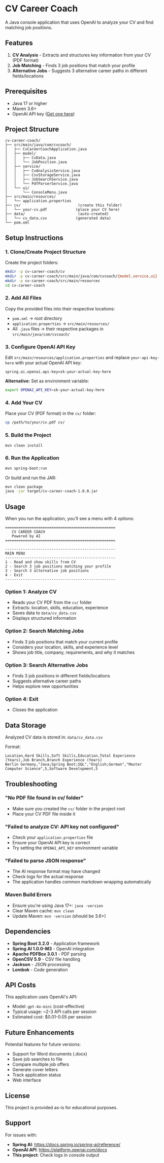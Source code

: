 # CV Career Coach

A Java console application that uses OpenAI to analyze your CV and find matching job positions.

## Features

1. **CV Analysis** - Extracts and structures key information from your CV (PDF format)
2. **Job Matching** - Finds 3 job positions that match your profile
3. **Alternative Jobs** - Suggests 3 alternative career paths in different fields/locations

## Prerequisites

- Java 17 or higher
- Maven 3.6+
- OpenAI API key ([Get one here](https://platform.openai.com/api-keys))

## Project Structure

```
cv-career-coach/
├── src/main/java/com/cvcoach/
│   ├── CvCareerCoachApplication.java
│   ├── model/
│   │   ├── CvData.java
│   │   └── JobPosition.java
│   ├── service/
│   │   ├── CvAnalysisService.java
│   │   ├── CsvStorageService.java
│   │   ├── JobSearchService.java
│   │   └── PdfParserService.java
│   └── ui/
│       └── ConsoleMenu.java
├── src/main/resources/
│   └── application.properties
├── cv/                          (create this folder)
│   └── your-cv.pdf             (place your CV here)
├── data/                        (auto-created)
│   └── cv_data.csv             (generated data)
└── pom.xml
```

## Setup Instructions

### 1. Clone/Create Project Structure

Create the project folders:
```bash
mkdir -p cv-career-coach/cv
mkdir -p cv-career-coach/src/main/java/com/cvcoach/{model,service,ui}
mkdir -p cv-career-coach/src/main/resources
cd cv-career-coach
```

### 2. Add All Files

Copy the provided files into their respective locations:
- `pom.xml` → root directory
- `application.properties` → `src/main/resources/`
- All `.java` files → their respective packages in `src/main/java/com/cvcoach/`

### 3. Configure OpenAI API Key

Edit `src/main/resources/application.properties` and replace `your-api-key-here` with your actual OpenAI API key:

```properties
spring.ai.openai.api-key=sk-your-actual-key-here
```

**Alternative:** Set as environment variable:
```bash
export OPENAI_API_KEY=sk-your-actual-key-here
```

### 4. Add Your CV

Place your CV (PDF format) in the `cv/` folder:
```bash
cp /path/to/your/cv.pdf cv/
```

### 5. Build the Project

```bash
mvn clean install
```

### 6. Run the Application

```bash
mvn spring-boot:run
```

Or build and run the JAR:
```bash
mvn clean package
java -jar target/cv-career-coach-1.0.0.jar
```

## Usage

When you run the application, you'll see a menu with 4 options:

```
==================================================
   CV CAREER COACH
   Powered by AI
==================================================

--------------------------------------------------
MAIN MENU
--------------------------------------------------
1 - Read and show skills from CV
2 - Search 3 job positions matching your profile
3 - Search 3 alternative job positions
4 - Exit
--------------------------------------------------
```

### Option 1: Analyze CV
- Reads your CV PDF from the `cv/` folder
- Extracts: location, skills, education, experience
- Saves data to `data/cv_data.csv`
- Displays structured information

### Option 2: Search Matching Jobs
- Finds 3 job positions that match your current profile
- Considers your location, skills, and experience level
- Shows job title, company, requirements, and why it matches

### Option 3: Search Alternative Jobs
- Finds 3 job positions in different fields/locations
- Suggests alternative career paths
- Helps explore new opportunities

### Option 4: Exit
- Closes the application

## Data Storage

Analyzed CV data is stored in: `data/cv_data.csv`

Format:
```csv
Location,Hard Skills,Soft Skills,Education,Total Experience (Years),Job Branch,Branch Experience (Years)
Berlin Germany,"Java;Spring Boot;SQL","English;German","Master Computer Science",5,Software Development,5
```

## Troubleshooting

### "No PDF file found in cv/ folder"
- Make sure you created the `cv/` folder in the project root
- Place your CV PDF file inside it

### "Failed to analyze CV: API key not configured"
- Check your `application.properties` file
- Ensure your OpenAI API key is correct
- Try setting the `OPENAI_API_KEY` environment variable

### "Failed to parse JSON response"
- The AI response format may have changed
- Check logs for the actual response
- The application handles common markdown wrapping automatically

### Maven Build Errors
- Ensure you're using Java 17+: `java -version`
- Clear Maven cache: `mvn clean`
- Update Maven: `mvn -version` (should be 3.6+)

## Dependencies

- **Spring Boot 3.2.0** - Application framework
- **Spring AI 1.0.0-M3** - OpenAI integration
- **Apache PDFBox 3.0.1** - PDF parsing
- **OpenCSV 5.9** - CSV file handling
- **Jackson** - JSON processing
- **Lombok** - Code generation

## API Costs

This application uses OpenAI's API:
- Model: `gpt-4o-mini` (cost-effective)
- Typical usage: ~2-3 API calls per session
- Estimated cost: $0.01-0.05 per session

## Future Enhancements

Potential features for future versions:
- Support for Word documents (.docx)
- Save job searches to file
- Compare multiple job offers
- Generate cover letters
- Track application status
- Web interface

## License

This project is provided as-is for educational purposes.

## Support

For issues with:
- **Spring AI**: https://docs.spring.io/spring-ai/reference/
- **OpenAI API**: https://platform.openai.com/docs
- **This project**: Check logs in console output